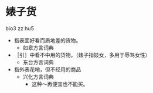 # 婊子货
bio3 zz hu5
+ 指表面好看而质地差的货物。
  * 如皋方言词典
+ ［引］中看不中用的货物。（婊子指妓女，多用于辱骂女性）
  * 东台方言词典
+ 指外表花哨，但不经用的商品
  * 兴化方言词典
    - 这种～再便宜也不能买。
